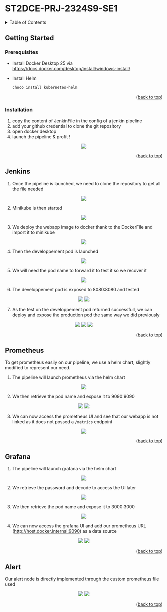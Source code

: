 # ST2DCE-PRJ-2324S9-SE1

<!-- Improved compatibility of back to top link: See: https://github.com/othneildrew/Best-README-Template/pull/73 -->
<a name="readme-top"></a>

<!-- TABLE OF CONTENTS -->
<details>
  <summary>Table of Contents</summary>
  <ol>
    <li>
      <a href="#getting-started">Getting Started</a>
      <ul>
        <li><a href="#prerequisites">Prerequisites</a></li>
        <li><a href="#installation">Installation</a></li>
      </ul>
    </li>
    <li><a href="#jenkins">Jenkins</a></li>
    <li><a href="#prometheus">Prometheus</a></li>
    <li><a href="#grafana">Grafana</a></li>
    <li><a href="#alert">Alert</a></li>
  </ol>
</details>


<!-- GETTING STARTED -->
## Getting Started


### Prerequisites

- Install Docker Desktop 25 via https://docs.docker.com/desktop/install/windows-install/

- Install Helm 
  ```sh
  choco install kubernetes-helm
  ```
  <p align="right">(<a href="#readme-top">back to top</a>)</p>

### Installation

1. copy the content of JenkinFile in the config of a jenkin pipeline
2. add your github credential to clone the git repository
3. open docker desktop
4. launch the pipeline & profit !

<div align="center">
<img src="screenshot/jenkins/pipeline.png">
</div>

<p align="right">(<a href="#readme-top">back to top</a>)</p>


## Jenkins
1. Once the pipeline is launched, we need to clone the repository to get all the file needed

<div align="center">
<img src="screenshot/jenkins/git_clone.png">
</div>


2. Minikube is then started

<div align="center">
<img src="screenshot/jenkins/minikube_start.png">
</div>

3. We deploy the webapp image to docker thank to the DockerFile and import it to minikube

<div align="center">
<img src="screenshot/jenkins/deploy_image.png">
</div>


4. Then the developpement pod is launched

<div align="center">
<img src="screenshot/jenkins/deploy_dev.png">
</div>


5. We will need the pod name to forward it to test it so we recover it

<div align="center">
<img src="screenshot/jenkins/get_pod_dev.png">
</div>

6. The developpement pod is exposed to 8080:8080 and tested

<div align="center">
<img src="screenshot/jenkins/expose_dev.png">
<img src="screenshot/jenkins/test_dev.png">
</div>

7. As the test on the developpement pod returned successfull, we can deploy and expose the production pod the same way we did previously

<div align="center">
<img src="screenshot/jenkins/deploy_prod.png">
<img src="screenshot/jenkins/get_pod_prod.png">
<img src="screenshot/jenkins/expose_prod.png">
</div>

<p align="right">(<a href="#readme-top">back to top</a>)</p>



## Prometheus

To get prometheus easily on our pipeline, we use a helm chart, slightly modified to represent our need.


1. The pipeline will launch prometheus via the helm chart 

<div align="center">
<img src="screenshot/prometheus/prometheus_launch.png">
</div>


2. We then retrieve the pod name and expose it to 9090:9090

<div align="center">
<img src="screenshot/prometheus/get_pod_prometheus.png">
<img src="screenshot/prometheus/expose_prometheus.png">
</div>


3. We can now access the prometheus UI and see that our webapp is not linked as it does not possed a ```/metrics``` endpoint

<div align="center">
<img src="screenshot/prometheus/prometheus_webapp.png">
</div>


<p align="right">(<a href="#readme-top">back to top</a>)</p>


## Grafana

1. The pipeline will launch grafana via the helm chart 

<div align="center">
<img src="screenshot/grafana/grafana_launch.png">
</div>


2. We retrieve the password and decode to access the UI later

<div align="center">
<img src="screenshot/grafana/get_password_admin.png">
</div>


3. We then retrieve the pod name and expose it to 3000:3000

<div align="center">
<img src="screenshot/grafana/expose_grafana.png">
</div>


4. We can now access the grafana UI and add our prometheus URL (http://host.docker.internal:9090) as a data source

<div align="center">
<img src="screenshot/grafana/grafana_ui.png">
<img src="screenshot/grafana/grafana_prometheus.png">
</div>


<p align="right">(<a href="#readme-top">back to top</a>)</p>



## Alert

Our alert node is directly implemented through the custom prometheus file used 

<div align="center">
<img src="screenshot/prometheus/alert_node.png">
<img src="screenshot/prometheus/prometheus_alert.png">
</div>


<p align="right">(<a href="#readme-top">back to top</a>)</p>
